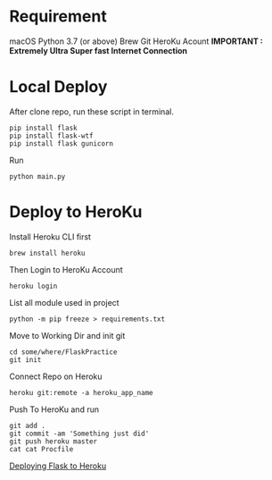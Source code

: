 # Requirement
macOS
Python 3.7 (or above)
Brew
Git
HeroKu Acount
**IMPORTANT : Extremely Ultra Super fast Internet Connection**

# Local Deploy
After clone repo, run these script in terminal.
```
pip install flask
pip install flask-wtf
pip install flask gunicorn
```

Run
```
python main.py
```

# Deploy to HeroKu
Install Heroku CLI first
```
brew install heroku
```

Then Login to HeroKu Account
```
heroku login
```

List all module used in project
```
python -m pip freeze > requirements.txt
```

Move to Working Dir and init git
```
cd some/where/FlaskPractice
git init
```

Connect Repo on Heroku
```
heroku git:remote -a heroku_app_name
```

Push To HeroKu and run
```
git add .
git commit -am 'Something just did'
git push heroku master
cat cat Procfile
```


[Deploying Flask to Heroku](https://www.youtube.com/watch?v=pmRT8QQLIqk)